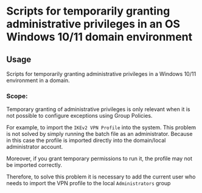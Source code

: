 # Scripts for temporarily granting administrative privileges in an OS Windows 10/11 domain environment


## Usage

Scripts for temporarily granting administrative privileges in a Windows 10/11 environment in a domain.

### Scope:

Temporary granting of administrative privileges is only relevant when it is not possible to configure exceptions using Group Policies.

For example, to import the `IKEv2 VPN Profile` into the system.
This problem is not solved by simply running the batch file as an administrator. Because in this case the profile is imported directly into the domain/local administrator account.

Moreover, if you grant temporary permissions to run it, the profile may not be imported correctly.

Therefore, to solve this problem it is necessary to add the current user who needs to import the VPN profile to the local `Administrators` group